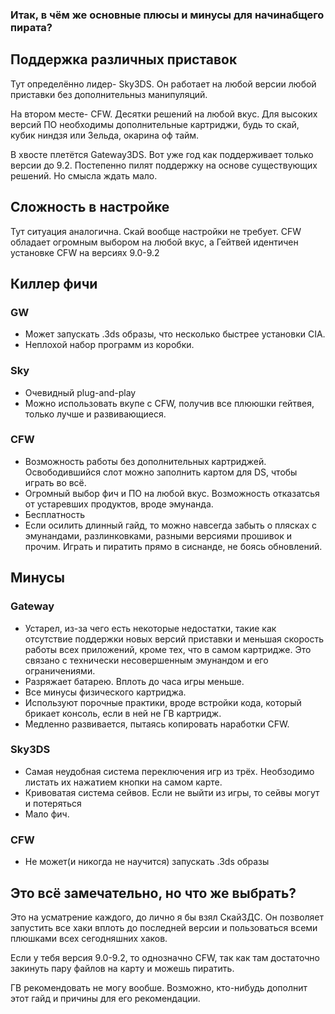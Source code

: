### Итак, в чём же основные плюсы и минусы для начинабщего пирата?

## Поддержка различных приставок

Тут определённо лидер- Sky3DS. Он работает на любой версии любой приставки без дополнительныз манипуляций.

На втором месте- CFW. Десятки решений на любой вкус. Для высоких версий ПО необходимы дополнительные картриджи, будь то скай, кубик ниндзя или Зельда, окарина оф тайм.

В хвосте плетётся Gateway3DS. Вот уже год как поддерживает только версии до 9.2. Постепенно пилят поддержку на основе существующих решений. Но смысла ждать мало.

## Сложность в настройке

Тут ситуация аналогична. Скай вообще настройки не требует. CFW обладает огромным выбором на любой вкус, а Гейтвей идентичен установке CFW на версиях 9.0-9.2

## Киллер фичи

### GW

* Может запускать .3ds образы, что несколько быстрее установки CIA.
* Неплохой набор программ из коробки.

### Sky

* Очевидный plug-and-play
* Можно использовать вкупе с CFW, получив все плююшки гейтвея, только лучше и развивающиеся.

### CFW

* Возможность работы без дополнительных картриджей. Освободившийся слот можно заполнить картом для DS, чтобы играть во всё.
* Огромный выбор фич и ПО на любой вкус. Возможность отказатсья от устаревших продуктов, вроде эмунанда.
* Бесплатность
* Если осилить длинный гайд, то можно навсегда забыть о плясках с эмунандами, разлинковками, разными версиями прошивок и прочим. Играть и пиратить прямо в сиснанде, не боясь обновлений.

## Минусы

### Gateway

* Устарел, из-за чего есть некоторые недостатки, такие как отсутствие поддержки новых версий приставки и меньшая скорость работы всех приложений, кроме тех, что в самом картридже. Это связано с технически несовершенным эмунандом и его ограничениями.
* Разряжает батарею. Вплоть до часа игры меньше.
* Все минусы физического картриджа.
* Используют порочные практики, вроде встройки кода, который брикает консоль, если в ней не ГВ картридж.
* Медленно развивается, пытаясь копировать наработки CFW.

### Sky3DS

* Самая неудобная система переключения игр из трёх. Необзодимо листать их нажатием кнопки на самом карте.
* Кривоватая система сейвов. Если не выйти из игры, то сейвы могут и потеряться
* Мало фич.

### CFW

* Не может(и никогда не научится) запускать .3ds образы

## Это всё замечательно, но что же выбрать?

Это на усматрение каждого, до лично я бы взял Скай3ДС. Он позволяет запустить все хаки вплоть до последней версии и пользоваться всеми плюшками всех сегодняшних хаков.

Если у тебя версия 9.0-9.2, то однозначно CFW, так как там достаточно закинуть пару файлов на карту и можешь пиратить.

ГВ рекомендовать не могу вообше. Возможно, кто-нибудь дополнит этот гайд и причины для его рекомендации.
